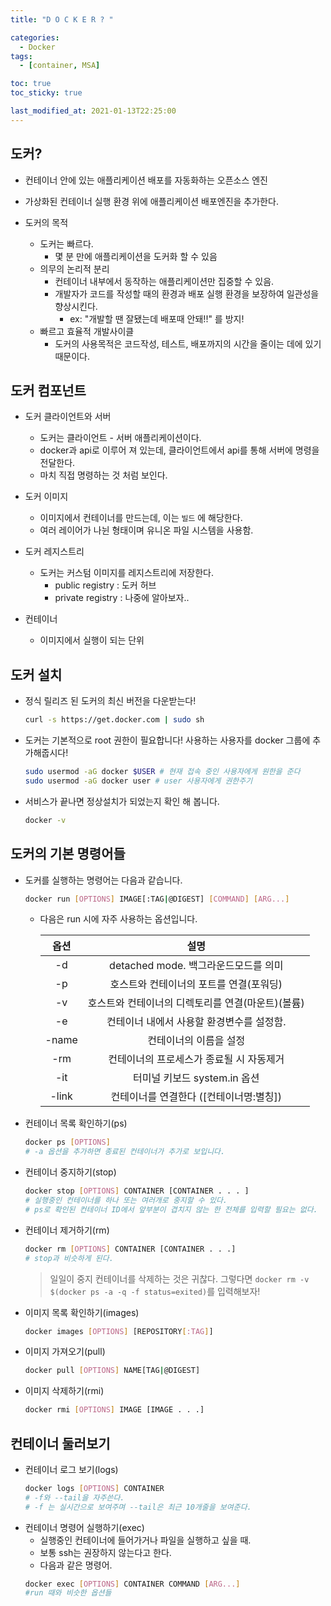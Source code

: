 ```yaml
---
title: "D O C K E R ? "

categories:
  - Docker
tags:
  - [container, MSA]

toc: true
toc_sticky: true

last_modified_at: 2021-01-13T22:25:00
---
```


## 도커?

- 컨테이너 안에 있는 애플리케이션 배포를 자동화하는 오픈소스 엔진
- 가상화된 컨테이너 실행 환경 위에 애플리케이션 배포엔진을 추가한다.

- 도커의 목적
  - 도커는 빠르다.
    - 몇 분 만에 애플리케이션을 도커화 할 수 있음
  - 의무의 논리적 분리
    - 컨테이너 내부에서 동작하는 애플리케이션만 집중할 수 있음.
    - 개발자가 코드를 작성할 때의 환경과 배포 실행 환경을 보장하여 일관성을 향상시킨다.
      - ex: "개발할 땐 잘됐는데 배포때 안돼!!" 를 방지!
  - 빠르고 효율적 개발사이클
    - 도커의 사용목적은 코드작성, 테스트, 배포까지의 시간을 줄이는 데에 있기 때문이다.

## 도커 컴포넌트

- 도커 클라이언트와 서버
  - 도커는 클라이언트 - 서버 애플리케이션이다.
  - docker과 api로 이루어 져 있는데, 클라이언트에서 api를 통해 서버에 명령을 전달한다.
  - 마치 직접 명령하는 것 처럼 보인다.
- 도커 이미지
  - 이미지에서 컨테이너를 만드는데, 이는 `빌드` 에 해당한다.
  - 여러 레이어가 나뉜 형태이며 유니온 파일 시스템을 사용함.

- 도커 레지스트리

  - 도커는 커스텀 이미지를 레지스트리에 저장한다.
    - public registry : 도커 허브
    - private registry : 나중에 알아보자..

- 컨테이너
  - 이미지에서 실행이 되는 단위

## 도커 설치

- 정식 릴리즈 된 도커의 최신 버전을 다운받는다!

  ```bash
  curl -s https://get.docker.com | sudo sh
  ```

- 도커는 기본적으로 root 권한이 필요합니다! 사용하는 사용자를 docker 그룹에 추가해줍시다!
  ```bash
  sudo usermod -aG docker $USER # 현재 접속 중인 사용자에게 원한을 준다
  sudo usermod -aG docker user # user 사용자에게 권한주기
  ```
- 서비스가 끝나면 정상설치가 되었는지 확인 해 봅니다.
  ```bash
  docker -v
  ```

## 도커의 기본 명령어들

- 도커를 실행하는 명령어는 다음과 같습니다.

  ```bash
  docker run [OPTIONS] IMAGE[:TAG|@DIGEST] [COMMAND] [ARG...]
  ```

  - 다음은 run 시에 자주 사용하는 옵션입니다.

    | 옵션  |                       설명                        |
    | :---: | :-----------------------------------------------: |
    |  -d   |       detached mode. 백그라운드모드를 의미        |
    |  -p   |      호스트와 컨테이너의 포트를 연결(포워딩)      |
    |  -v   | 호스트와 컨테이너의 디렉토리를 연결(마운트)(볼륨) |
    |  -e   |     컨테이너 내에서 사용할 환경변수를 설정함.     |
    | -name |              컨테이너의 이름을 설정               |
    |  -rm  |     컨테이너의 프로세스가 종료될 시 자동제거      |
    |  -it  |           터미널 키보드 system.in 옵션            |
    | -link |      컨테이너를 연결한다 ([컨테이너명:별칭])      |

- 컨테이너 목록 확인하기(ps)

  ```bash
  docker ps [OPTIONS]
  # -a 옵션을 추가하면 종료된 컨테이너가 추가로 보입니다.
  ```

- 컨테이너 중지하기(stop)

  ```bash
  docker stop [OPTIONS] CONTAINER [CONTAINER . . . ]
  # 실행중인 컨테이너를 하나 또는 여러개로 중지할 수 있다.
  # ps로 확인된 컨테이너 ID에서 앞부분이 겹치지 않는 한 전체를 입력할 필요는 없다.
  ```

- 컨테이너 제거하기(rm)

  ```bash
  docker rm [OPTIONS] CONTAINER [CONTAINER . . .]
  # stop과 비슷하게 된다.
  ```

  > 일일이 중지 컨테이너를 삭제하는 것은 귀찮다. 그렇다면
  > `docker rm -v $(docker ps -a -q -f status=exited)`를 입력해보자!

- 이미지 목록 확인하기(images)

  ```bash
  docker images [OPTIONS] [REPOSITORY[:TAG]]
  ```

- 이미지 가져오기(pull)

  ```bash
  docker pull [OPTIONS] NAME[TAG|@DIGEST]
  ```

- 이미지 삭제하기(rmi)
  ```bash
  docker rmi [OPTIONS] IMAGE [IMAGE . . .]
  ```

## 컨테이너 둘러보기

- 컨테이너 로그 보기(logs)
  ```bash
  docker logs [OPTIONS] CONTAINER
  # -f와 --tail을 자주쓴다.
  # -f 는 실시간으로 보여주며 --tail은 최근 10개줄을 보여준다.
  ```
- 컨테이너 명령어 실행하기(exec)
  - 실행중인 컨테이너에 들어가거나 파일을 실행하고 싶을 때.
  - 보통 ssh는 권장하지 않는다고 한다.
  - 다음과 같은 명령어.
  ```bash
  docker exec [OPTIONS] CONTAINER COMMAND [ARG...]
  #run 때와 비슷한 옵션들
  ```
